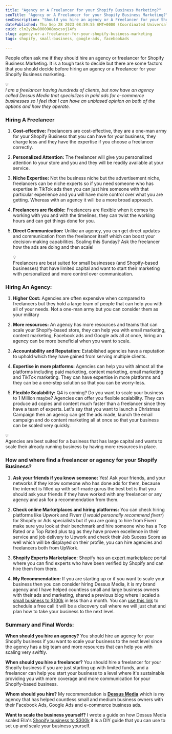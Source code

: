 ```yaml
---
title: "Agency or A Freelancer for your Shopify Business Marketing?"
seoTitle: "Agency or A Freelancer for your Shopify Business Marketing?"
seoDescription: "Should you hire an agency or A Freelancer for your Shopify Business Marketing? This article answers your queries with proper recommendations for your biz"
datePublished: Thu Sep 28 2023 08:59:55 GMT+0000 (Coordinated Universal Time)
cuid: cln2y2hw8000908mscsoj14fs
slug: agency-or-a-freelancer-for-your-shopify-business-marketing
tags: shopify, small-business, google-ads, facebookads

---
```


People often ask me if they should hire an agency or freelancer for Shopify Business Marketing. It is a tough task to decide but there are some factors that you should decide before hiring an agency or a Freelancer for your Shopify Business marketing.

<div data-node-type="callout">
<div data-node-type="callout-emoji">💡</div>
<div data-node-type="callout-text"><em>I am a freelancer having hundreds of clients, but now have an agency called Dessus Media that specializes in paid ads for e-commerce businesses so I feel that I can have an unbiased opinion on both of the options and how they operate.</em></div>
</div>

### Hiring A Freelancer

1. **Cost-effective:** Freelancers are cost-effective, they are a one-man army for your Shopify Business that you can have for your business, they charge less and they have the expertise if you choose a freelancer correctly.
    
2. **Personalized Attention:** The freelancer will give you personalized attention to your store and you and they will be readily available at your service.
    
3. **Niche Expertise:** Not the business niche but the advertisement niche, freelancers can be niche experts so if you need someone who has expertise in TikTok ads then you can just hire someone with that particular experience and you will have more control over what you are getting. Whereas with an agency it will be a more broad approach.
    
4. **Freelancers are flexible:** Freelancers are flexible when it comes to working with you and with the timelines, they can twist the working hours and can get things done for you.
    
5. **Direct Communication:** Unlike an agency, you can get direct updates and communication from the freelancer itself which can boost your decision-making capabilities. Scaling this Sunday? Ask the freelancer how the ads are doing and then scale!
    
    <div data-node-type="callout">
    <div data-node-type="callout-emoji">💡</div>
    <div data-node-type="callout-text">Freelancers are best suited for small businesses (and Shopify-based businesses) that have limited capital and want to start their marketing with personalized and more control over communication.</div>
    </div>
    

### Hiring An Agency:

1. **Higher Cost:** Agencies are often expensive when compared to freelancers but they hold a large team of people that can help you with all of your needs. Not a one-man army but you can consider them as your military
    
2. **More resources:** An agency has more resources and teams that can scale your Shopify-based store, they can help you with email marketing, content marketing, Facebook ads and Google ads all at once, hiring an agency can be more beneficial when you want to scale.
    
3. **Accountability and Reputation:** Established agencies have a reputation to uphold which they have gained from serving multiple clients.
    
4. **Expertise in more platforms:** Agencies can help you with almost all the platforms including paid marketing, content marketing, email marketing and TikTok marketing. They can have expertise in more platforms and they can be a one-step solution so that you can be worry-less.
    
5. **Flexible Scalability:** Q4 is coming? Do you want to scale your business to 1 Million maybe? Agencies can offer you flexible scalability. They can produce ad copies and content much faster than a freelancer since they have a team of experts. Let's say that you want to launch a Christmas Campaign then an agency can get the ads made, launch the email campaign and do content marketing all at once so that your business can be scaled very quickly.
    

<div data-node-type="callout">
<div data-node-type="callout-emoji">💡</div>
<div data-node-type="callout-text">Agencies are best suited for a business that has large capital and wants to scale their already running business by having more resources in place.</div>
</div>

### How and where find a freelancer or agency for your Shopify Business?

1. **Ask your friends if you know someone:** Yes! Ask your friends, and your networks if they know someone who has done ads for them, because the internet is filled up with self-made gurus the best bet is that you should ask your friends if they have worked with any freelancer or any agency and ask for a recommendation from them.
    
2. **Check online Marketplaces and hiring platforms:** You can check hiring platforms like Upwork and Fiverr (*I would personally recommend fiverr*) for Shopify or Ads specialists but if you are going to hire from Fiverr make sure you look at their benchmark and hire someone who has a Top Rated or a Top Rated plus tag as they have proven excellence in their service and job delivery to Upwork and check their Job Sucess Score as well which will be displayed on their profile, you can hire agencies and freelancers both from UpWork.
    
3. **Shopify Experts Marketplace:** Shopify has an [expert marketplace](https://experts.shopify.com/) portal where you can find experts who have been verified by Shopify and can hire them from there.
    
4. **My Recommendation:** If you are starting up or if you want to scale your business then you can consider hiring Dessus Media, it is my brand agency and I have helped countless small and large business owners with their ads and marketing, shared a previous blog where I scaled a [small business to $100k](https://nikhil.pro/how-we-made-100k-in-less-than-a-month-using-facebook-ads) in less than a month. You can [use this link](https://calendly.com/dessusmedia) to schedule a free call it will be a discovery call where we will just chat and plan how to take your business to the next level.
    

### Summary and Final Words:

**When should you hire an agency?** You should hire an agency for your Shopify business if you want to scale your business to the next level since the agency has a big team and more resources that can help you with scaling very swiftly.

**When should you hire a freelancer?** You should hire a freelancer for your Shopify business if you are just starting up with limited funds, and a freelancer can help you start your business to a level where it's sustainable providing you with more coverage and more communication for your Shopify-based business.

**Whom should you hire?** My recommendation is [**Dessus Media**](https://dessusmedia.com/) which is my agency that has helped countless small and medium business owners with their Facebook Ads, Google Ads and e-commerce business ads.

**Want to scale the business yourself?** I wrote a guide on how Dessus Media scaled Ella's [Shopify business to $300k](https://dessusmedia.com/blog/how-we-scaled-this-us-based-shopify-store-to-300000/) it is a DIY guide that you can use to set up and scale your business yourself.